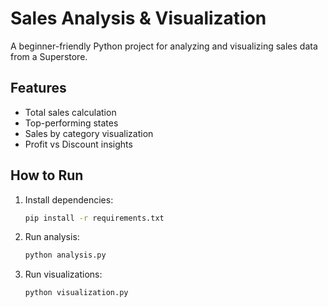 
# Sales Analysis & Visualization 
    
A beginner-friendly Python project for analyzing and visualizing sales data from a Superstore.
     
## Features
- Total sales calculation
- Top-performing states 
- Sales by category visualization
- Profit vs Discount insights

## How to Run

1. Install dependencies:
   ```bash
   pip install -r requirements.txt

2. Run analysis:

   ```bash
   python analysis.py
3. Run visualizations:

   ```bash
   python visualization.py

